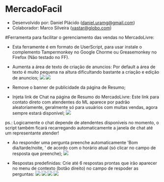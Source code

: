 # MercadoFacil
 - Desenvolvido por: Daniel Plácido (daniel.uramg@gmail.com)
 - Colaborador: Marco Silveira (vastar@globo.com)
 
#Ferramenta para facilitar o gerenciamento das vendas no MercadoLivre:
- Esta ferramente é em formato de UserScript, para usar instale o complemento Tampermonkey no Google Chorme ou Greasemonkey no Firefox (Não testado no FF).

- Aumenta a área de texto de criação de anuncios: Por default a área de texto é muito pequena na altura dificultando bastante a criação e edição de anuncios;
![](http://s3.postimg.org/3m16ceujn/antes.png)
![](http://s3.postimg.org/n2lvyxpnn/depois.png)

- Remove o banner de publicidade da página de Resumo;

- Injeta link de  Chat na página de Resumo do MercadoLivre: Este link para contato direto com atendentes do ML aparece por
padrão aleatoriamente, geralmente só para usuários com muitas vendas, agora sempre estará disponível;
![](http://s14.postimg.org/v8t1psc01/Resumo_Mercado_Livre.png)

ps.: Logicamente o chat depende de atendentes disponíveis no momento, o script também ficará recarregando automaticamente a janela de chat até um representante atender!

- Ao responder uma pergunta preenche automaticamente 'Bom dia/tarde/noite, ' de acordo com o horário atual (só clicar no campo de resposta que preenche);
![](http://s9.postimg.org/plf50xh27/image.png)

- Respostas predefinidas: Crie até 6 respostas prontas que irão aparecer no menu de contexto (botão direito) no campo de 
respoder as perguntas:
![](http://s17.postimg.org/6f5uo9zrj/image.png)
![](http://s17.postimg.org/o7rew5gzz/image.png)
![](http://s17.postimg.org/pbbj841n3/image.png)
![](http://s17.postimg.org/b2bwq1n4f/image.png)
